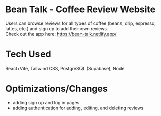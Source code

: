# Bean Talk - Coffee Review Website
Users can browse reviews for all types of coffee (beans, drip, espresso, lattes, etc.) and sign up to add their own reviews.  
Check out the app here: https://bean-talk.netlify.app/

# Tech Used
React+Vite, Tailwind CSS, PostgreSQL (Supabase), Node

# Optimizations/Changes
- adding sign up and log in pages
- adding authentication for adding, editing, and deleting reviews